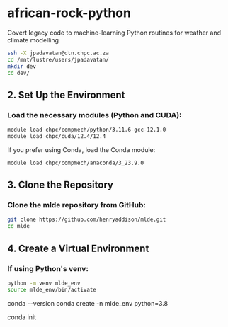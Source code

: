 # african-rock-python
Covert legacy code to machine-learning Python routines for weather and climate modelling


```bash
ssh -X jpadavatan@dtn.chpc.ac.za
cd /mnt/lustre/users/jpadavatan/
mkdir dev
cd dev/
```

## 2. Set Up the Environment
### Load the necessary modules (Python and CUDA):
```bash
module load chpc/compmech/python/3.11.6-gcc-12.1.0
module load chpc/cuda/12.4/12.4
```
If you prefer using Conda, load the Conda module:
```bash 
module load chpc/compmech/anaconda/3_23.9.0
```

## 3. Clone the Repository
### Clone the mlde repository from GitHub:
```bash
git clone https://github.com/henryaddison/mlde.git
cd mlde
```

## 4. Create a Virtual Environment
### If using Python's venv:
```bash
python -m venv mlde_env
source mlde_env/bin/activate
```



conda --version
conda create -n mlde_env python=3.8

conda init
